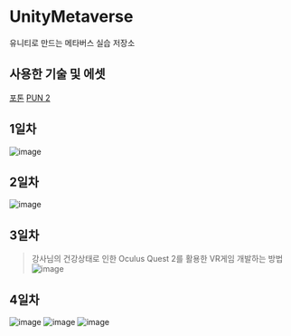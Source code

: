 # UnityMetaverse
유니티로 만드는 메타버스 실습 저장소

## 사용한 기술 및 에셋
[포톤](https://www.photonengine.com/ko-KR/Photon)
[PUN 2](https://assetstore.unity.com/packages/tools/network/pun-2-free-119922)

## 1일차
![image](https://user-images.githubusercontent.com/67461878/169811537-9944a787-a4b9-45bd-ada0-8815cdbbaf7d.png)

## 2일차
![image](https://user-images.githubusercontent.com/67461878/170028739-724b5ea5-b992-49af-8985-e4857d0d5a20.png)

## 3일차
> 강사님의 건강상태로 인한 Oculus Quest 2를 활용한 VR게임 개발하는 방법
![image](https://user-images.githubusercontent.com/67461878/170494504-cb5816d2-ce64-4ca7-aedd-797b2af929e3.png)

## 4일차
![image](https://user-images.githubusercontent.com/67461878/170493525-69370fd4-0ac0-4ba7-baad-5ab418f543cf.png)
![image](https://user-images.githubusercontent.com/67461878/170493580-5d382b7d-97e4-4eb6-8931-31bbc1da7c92.png)
![image](https://user-images.githubusercontent.com/67461878/170493714-2e63adf4-73f5-4492-9503-29e693efa611.png)
